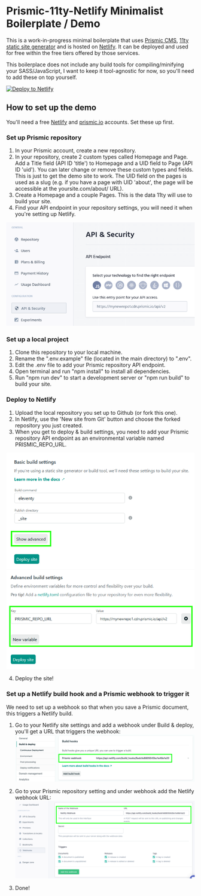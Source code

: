 # Prismic-11ty-Netlify Minimalist Boilerplate / Demo
 
This is a work-in-progress minimal boilerplate that uses [Prismic CMS](https://prismic.io), [11ty static site generator](https://www.11ty.dev) and is hosted on [Netlify](https://netlify.com). It can be deployed and used for free within the free tiers offered by those services.

This boilerplace does not include any build tools for compiling/minifying your SASS/JavaScript, I want to keep it tool-agnostic for now, so you'll need to add these on top yourself.

[![Deploy to Netlify](https://www.netlify.com/img/deploy/button.svg)](https://app.netlify.com/start/deploy?repository=https://github.com/martinkz/1prismic-11ty-netlify)


## How to set up the demo

You'll need a free [Netlify](https://netlify.com) and [prismic.io](https://prismic.io) accounts. Set these up first.


### Set up Prismic repository

1. In your Prismic account, create a new repository. 
2. In your repository, create 2 custom types called Homepage and Page. Add a Title field (API ID 'title') to Homepage and a UID field to Page (API ID 'uid'). You can later change or remove these custom types and fields. This is just to get the demo site to work. The UID field on the pages is used as a slug (e.g. if you have a page with UID 'about', the page will be accessible at the yoursite.com/about/ URL).
3. Create a Homepage and a couple Pages. This is the data 11ty will use to build your site.
4. Find your API endpoint in your repository settings, you will need it when you're setting up Netlify.

![API Endpoint](https://raw.githubusercontent.com/martinkz/imagebank/master/prismic-11ty-netlify/netlify-setup-3.png)


### Set up a local project

1. Clone this repository to your local machine.
2. Rename the ".env.example" file (located in the main directory) to ".env".
3. Edit the .env file to add your Prismic repository API endpoint.
4. Open terminal and run "npm install" to install all dependencies.
5. Run "npm run dev" to start a development server or "npm run build" to build your site.


### Deploy to Netlify

1. Upload the local repository you set up to Github (or fork this one).
2. In Netlify, use the 'New site from Git' button and choose the forked repository you just created.
3. When you get to deploy & build settings, you need to add your Prismic repository API endpoint as an environmental variable named PRISMIC_REPO_URL.

![Show advanced](https://raw.githubusercontent.com/martinkz/imagebank/master/prismic-11ty-netlify/netlify-setup-1.png)
![Add environmental variable](https://raw.githubusercontent.com/martinkz/imagebank/master/prismic-11ty-netlify/netlify-setup-2.png)

4. Deploy the site!


### Set up a Netlify build hook and a Prismic webhook to trigger it

We need to set up a webhook so that when you save a Prismic document, this triggers a Netlify build.

1. Go to your Netlify site settings and add a webhook under Build & deploy, you'll get a URL that triggers the webhook:
![Add Netlify webhook](https://raw.githubusercontent.com/martinkz/imagebank/master/prismic-11ty-netlify/netlify-setup-4.png)

2. Go to your Prismic repository setting and under webhook add the Netlify webhook URL:
![Add Prismic webhook](https://raw.githubusercontent.com/martinkz/imagebank/master/prismic-11ty-netlify/netlify-setup-5.png)

3. Done!




